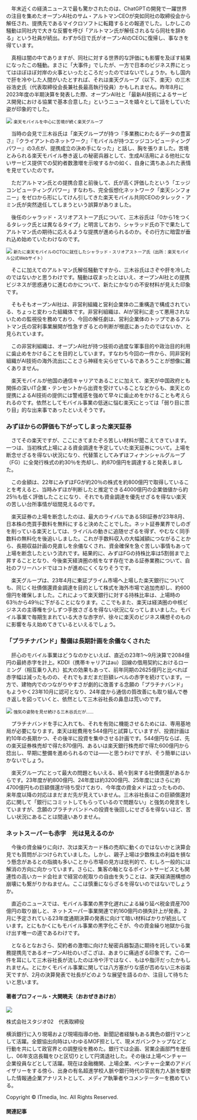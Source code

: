 　年末近くの経済ニュースで最も驚かされたのは、ChatGPTの開発で一躍世界の注目を集めたオープンAI社のサム・アルトマンCEOが突如同社の取締役会から解任され、提携先であるマイクロソフトに転籍するとの報道でした。しかしこの騒動は同社内で大きな反響を呼び「アルトマン氏が解任されるなら同社を辞める」という社員が続出。わずか5日で氏がオープンAIのCEOに復帰し、事なきを得ています。

　真相は闇の中でありますが、同社に対する世界的な評価にも影響を及ぼす結果になったこの騒動。まさに「大事件」でしたが、一方で日本のビジネス界にとってはほぼほぼ対岸の火事といったところだったのではないでしょうか。もし国内で肝を冷やした人間がいたとすれば、それは楽天グループ（以下、楽天）の三木谷浩史氏（代表取締役会長兼社長最高執行役員）かもしれません。昨年8月に2023年度の半期決算を発表した際、オープンAI社と「最新AI技術によるサービス開発における協業で基本合意した」というニュースを嬉々として話をしていた姿が印象的でした。

[![](%E3%81%A9%E3%81%86%E3%81%AA%E3%82%8B%E3%80%8C%E6%A5%BD%E5%A4%A9%E7%B5%8C%E6%B8%88%E5%9C%8F%E3%80%8D%E3%80%80%E3%83%A2%E3%83%90%E3%82%A4%E3%83%AB%E3%81%AE%E5%B7%A8%E9%A1%8D%E8%B5%A4%E5%AD%97%E3%81%A0%E3%81%91%E3%81%A7%E3%81%AA%E3%81%84%E3%80%81%E6%B7%B1%E5%88%BB%E3%81%AA%E6%87%90%E4%BA%8B%E6%83%85%EF%BC%8814%20%E3%83%9A%E3%83%BC%E3%82%B8%EF%BC%89%20-%20ITmedia%20%E3%83%93%E3%82%B8%E3%83%8D%E3%82%B9%E3%82%AA%E3%83%B3%E3%83%A9%E3%82%A4%E3%83%B3/kte_oz_2401_rak_001.jpg)](https://image.itmedia.co.jp/l/im/business/articles/2401/19/l_kte_oz_2401_rak_001.jpg) <small>楽天モバイルを中心に苦境が続く楽天グループ</small>

　当時の会見で三木谷氏は「楽天グループが持つ『多業務にわたるデータの豊富さ』『クライアントのネットワーク』『モバイルが持つエッジコンピューティングパワー』の3点が、提携成立の決め手になった」と話し、胸を張りました。苦境とみられる楽天モバイル巻き返しの秘密兵器として、生成AI活用による他社にないサービス提供での契約者数激増を示唆するかの如く、自身に満ちあふれた表情を見せていたのです。

　ただアルトマン氏との提携合意と前後して、氏が高く評価したという「エッジコンピューティングパワー」すなわち、完全仮想化ネットワーク「楽天シンフォニー」をゼロから形にしてけん引してきた楽天モバイル共同CEOのタレック・アミン氏が突然退任してしまうという誤算がありました。

　後任のシャラッド・スリオアストーア氏について、三木谷氏は「0から1をつくるタレック氏とは異なるタイプ」と明言しており、シャラッド氏の下で果たしてアルトマン氏の期待に応えるような提携が進められるのか。その行方に暗雲が垂れ込め始めていたわけなのです。

[![](%E3%81%A9%E3%81%86%E3%81%AA%E3%82%8B%E3%80%8C%E6%A5%BD%E5%A4%A9%E7%B5%8C%E6%B8%88%E5%9C%8F%E3%80%8D%E3%80%80%E3%83%A2%E3%83%90%E3%82%A4%E3%83%AB%E3%81%AE%E5%B7%A8%E9%A1%8D%E8%B5%A4%E5%AD%97%E3%81%A0%E3%81%91%E3%81%A7%E3%81%AA%E3%81%84%E3%80%81%E6%B7%B1%E5%88%BB%E3%81%AA%E6%87%90%E4%BA%8B%E6%83%85%EF%BC%8814%20%E3%83%9A%E3%83%BC%E3%82%B8%EF%BC%89%20-%20ITmedia%20%E3%83%93%E3%82%B8%E3%83%8D%E3%82%B9%E3%82%AA%E3%83%B3%E3%83%A9%E3%82%A4%E3%83%B3/kte_oz_2401_rak_002.jpg)](https://image.itmedia.co.jp/l/im/business/articles/2401/19/l_kte_oz_2401_rak_002.jpg) <small>新たに楽天モバイルのCTOに就任したシャラッド・スリオアストーア氏（出所：楽天モバイル公式Webサイト）</small>

　そこに加えてのアルトマン氏解任騒動ですから、三木谷氏はさぞや肝を冷したのではないかと思うわけです。騒動は収まったとはいえ、オープンAI社との提携ビジネスが思惑通りに進むのかについて、新たにかなりの不安材料が見えた印象です。

　そもそもオープンAI社は、非営利組織と営利企業体の二重構造で構成されている、ちょっと変わった組織体です。非営利組織は、AIが営利に走って悪用されないための監視役を務めており、今回の解任劇は、営利企業体のトップであるアルトマン氏の営利事業展開が性急すぎるとの判断が根底にあったのではないか、と見られています。

　この非営利組織は、オープンAI社が持つ技術の過度な軍事目的や政治目的利用に歯止めをかけることを目的としています。すなわち今回の一件から、同非営利組織がAI技術の海外流出にことさら神経を尖らせているであろうことが想像に難くありません。

　楽天モバイルが他国の通信キャリアであることに加えて、楽天が中国政府とも関係の深いIT企業・テンセントから出資を受けていることなどからも、楽天との提携によるAI技術の提供には警戒感を強めて早々に歯止めをかけることも考えられるのです。依然としてモバイル事業の低迷に悩む楽天にとっては「弱り目に祟り目」的な出来事であったといえそうです。

### みずほからの評価も下がってしまった楽天証券

　さてその楽天ですが、ここにきてまたぞろ苦しい材料が聞こえてきています。一つは、当初株式上場による資金調達を予定していた楽天証券について。上場を断念せざるを得ない状況になり、代替策としてみずほフィナンシャルグループ（FG）に全発行株式の約30％を売却し、約870億円を調達すると発表しました。

　この金額は、22年にみずほFGが約20％の株式を約800億円で取得していることを考えると、当時みずほが判断したと推定できる4000億円の企業価値から約25％も低く評価したことになり、それでも資金調達を優先せざるを得ない楽天の苦しい台所事情が垣間見えるのです。

　楽天証券の上場を断念したのは、最大のライバルであるSBI証券が23年8月、日本株の売買手数料を無料にすると決めたことでした。ネット証券業界でしのぎを削っている楽天としては、ライバルの動きに追随せざるを得ず、やむなく同手数料の無料化を後追いしました。これが手数料収入の大幅減額につながることから、長期収益計画の見直しを余儀なくされ、資金確保を急ぐ苦しい事情もあって上場を断念したという流れです。結果的に、みずほFGの持株比率は5割弱まで上昇することとなり、今後楽天経済圏の核をなす存在である証券業務について、自社のフリーハンドではコトが進めにくくなりそうです。

　楽天グループは、23年4月に東証プライム市場へ上場した楽天銀行についても、同じく社債償還資金調達を目的として株式を海外市場で追加売却し、約600億円を確保しました。これによって楽天銀行に対する持株比率は、上場時の63％から49％に下がることになります。ここでもまた、楽天は経済圏の中核ビジネスの主導権を少しずつ手放さざるを得ない状況になってしまいました。モバイル事業で毎期生まれている大きな赤字が、徐々に楽天のビジネス構想そのものに影響を与え始めてきているといえるでしょう。

### 「プラチナバンド」整備は長期計画を余儀なくされた

　肝心のモバイル事業はどうなのかといえば、直近の23年1～9月決算で2084億円の最終赤字を計上。KDDI（携帯キャリアはau）回線の借用契約におけるローミング（相互乗り入れ）拡大の効果もあって、前年同期の2625億円と比べれば赤字幅は減ったものの、それでもまだまだ巨額レベルの赤字を続けています。一方で、建物内でのつながりやすさが劇的に改善する念願の「プラチナバンド」もようやく23年10月に認可となり、24年度から通信の質改善にも取り組んで巻き返しを図っていくと、依然として三木谷社長の鼻息は荒いのです。

[![](%E3%81%A9%E3%81%86%E3%81%AA%E3%82%8B%E3%80%8C%E6%A5%BD%E5%A4%A9%E7%B5%8C%E6%B8%88%E5%9C%8F%E3%80%8D%E3%80%80%E3%83%A2%E3%83%90%E3%82%A4%E3%83%AB%E3%81%AE%E5%B7%A8%E9%A1%8D%E8%B5%A4%E5%AD%97%E3%81%A0%E3%81%91%E3%81%A7%E3%81%AA%E3%81%84%E3%80%81%E6%B7%B1%E5%88%BB%E3%81%AA%E6%87%90%E4%BA%8B%E6%83%85%EF%BC%8814%20%E3%83%9A%E3%83%BC%E3%82%B8%EF%BC%89%20-%20ITmedia%20%E3%83%93%E3%82%B8%E3%83%8D%E3%82%B9%E3%82%AA%E3%83%B3%E3%83%A9%E3%82%A4%E3%83%B3/kte_oz_2401_rak_003.jpg)](https://image.itmedia.co.jp/l/im/business/articles/2401/19/l_kte_oz_2401_rak_003.jpg) <small>強気の姿勢を見せ続ける三木谷氏だが……</small>

　プラチナバンドを手に入れても、それを有効に機能させるためには、専用基地局が必要になります。楽天は総費用を544億円と試算していますが、投資計画は約10年の長期かつ、その後半に投資を集中させる計画です。544億円ならば、先の楽天証券株売却で得た870億円、あるいは楽天銀行株売却で得た600億円から捻出し、早期に整備を進められるのでは――と思うわけですが、そう簡単にはいかないでしょう。

　楽天グループにとって最大の問題ともいえる、続々到来する社債償還があるからです。23年度が約800億円、24年度は約3200億円、25年度にはさらに約4700億円もの巨額償還が待ち受けており、今年度の資金メドは立ったものの、来年度以降の対応はまだまだ先が見えていません。三木谷社長はこの巨額償還対応に関して「銀行にコミットしてもらっているので問題ない」と強気の発言をしていますが、念願のプラチナバンドへの投資を後回しにせざるを得ないほど、苦しい状況にあることは間違いありません。

### ネットスーパーも赤字　光は見えるのか

　今後の資金繰りに向け、次は楽天カード株の売却に動くのではないかと決算会見でも質問がぶつけられていました。しかし、親子上場は少数株主の利益を損なう懸念があるとの指摘も多いことから市場の見方は批判的で、むしろ一般的には解消の方向に向かっています。さらに、集客の軸となるポイントサービスとも関連性の高いカード会社まで経営の舵取りの自由を失うことは、楽天経済圏構想の崩壊にも繋がりかねません。ここは慎重にならざるを得ないのではないでしょうか。

　直近のニュースでは、モバイル事業の黒字化遅れによる繰り延べ税金資産700億円の取り崩しと、ネットスーパー事業関連で約160億円の損失計上が発表。2月に予定されている23年度通期決算の発表に向けて暗い材料ばかりが続出しています。とにもかくにもモバイル事業の黒字化こそが、今の資金繰り地獄から抜け出す唯一の道であるわけです。

　となるとなおさら、契約者の激増に向けた秘密兵器製造に期待を託している業務提携先であるオープンAI社のいざこざは、あまりに痛過ぎる印象です。この一件を耳にして三木谷社長が流したのは冷や汗ではなく、もはや脂汗だったかもしれません。とにかくモバイル事業に関しては八方塞がりな感が否めない三木谷楽天ですが、2月の決算発表で社長がどのような展望を語るのか、注目して待ちたいと思います。

#### 著者プロフィール・大関暁夫（おおぜきあけお）

![](%E3%81%A9%E3%81%86%E3%81%AA%E3%82%8B%E3%80%8C%E6%A5%BD%E5%A4%A9%E7%B5%8C%E6%B8%88%E5%9C%8F%E3%80%8D%E3%80%80%E3%83%A2%E3%83%90%E3%82%A4%E3%83%AB%E3%81%AE%E5%B7%A8%E9%A1%8D%E8%B5%A4%E5%AD%97%E3%81%A0%E3%81%91%E3%81%A7%E3%81%AA%E3%81%84%E3%80%81%E6%B7%B1%E5%88%BB%E3%81%AA%E6%87%90%E4%BA%8B%E6%83%85%EF%BC%8814%20%E3%83%9A%E3%83%BC%E3%82%B8%EF%BC%89%20-%20ITmedia%20%E3%83%93%E3%82%B8%E3%83%8D%E3%82%B9%E3%82%AA%E3%83%B3%E3%83%A9%E3%82%A4%E3%83%B3/kt_oozeki_0000.jpg)

株式会社スタジオ02　代表取締役

横浜銀行に入り現場および現場指導の他、新聞記者経験もある異色の銀行マンとして活躍。全銀協出向時はいわゆるMOF担として、現メガバンクトップなどと行動を共にして政官界との調整役を務めた。銀行では企画、営業企画部門を歴任し、06年支店長職をひと区切りとして円満退社した。その後は上場ベンチャー企業役員などとして活躍。現在は金融機関、上場企業、ベンチャー企業のアドバイザリーをする傍ら、出身の有名超進学校人脈や銀行時代の官民有力人脈を駆使した情報通企業アナリストとして、メディア執筆者やコメンテーターを務めている。

  

Copyright © ITmedia, Inc. All Rights Reserved.

#### 関連記事